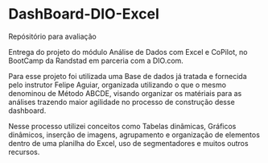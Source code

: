 # DashBoard-DIO-Excel
Repósitório para avaliação 

Entrega do projeto do módulo Análise de Dados com Excel e CoPilot, no BootCamp da Randstad em parceria com a DIO.com.

Para esse projeto foi utilizada uma Base de dados já tratada e fornecida pelo instrutor Felipe Aguiar, organizada utilizando o que o mesmo denominou de Método ABCDE, visando organizar os matériais para as análises trazendo maior agilidade no processo de construção desse dashboard.

Nesse processo utilizei conceitos como Tabelas dinâmicas, Gráficos dinâmicos, inserção de imagens, agrupamento e organização de elementos dentro de uma planilha do Excel, uso de segmentadores e muitos outros recursos.
